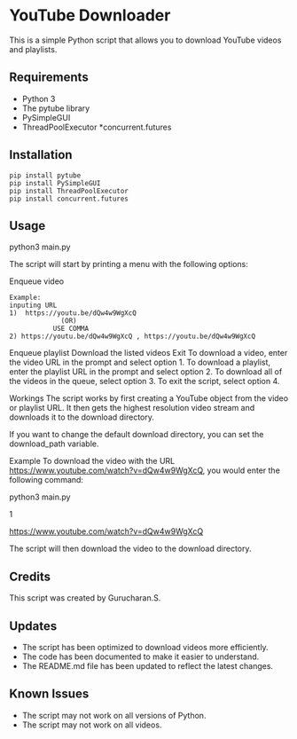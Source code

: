 # YouTube Downloader

This is a simple Python script that allows you to download YouTube videos and playlists.

## Requirements

* Python 3
* The pytube library
* PySimpleGUI
* ThreadPoolExecutor
*concurrent.futures

## Installation
```
pip install pytube
pip install PySimpleGUI
pip install ThreadPoolExecutor
pip install concurrent.futures
```


## Usage

python3 main.py

The script will start by printing a menu with the following options:

Enqueue video
```
Example: 
inputing URL 
1)  https://youtu.be/dQw4w9WgXcQ
             (OR)
           USE COMMA 
2) https://youtu.be/dQw4w9WgXcQ , https://youtu.be/dQw4w9WgXcQ
```
Enqueue playlist
Download the listed videos
Exit
To download a video, enter the video URL in the prompt and select option 1. To download a playlist, enter the playlist URL in the prompt and select option 2. To download all of the videos in the queue, select option 3. To exit the script, select option 4.

Workings
The script works by first creating a YouTube object from the video or playlist URL. It then gets the highest resolution video stream and downloads it to the download directory.

If you want to change the default download directory, you can set the download_path variable.

Example
To download the video with the URL https://www.youtube.com/watch?v=dQw4w9WgXcQ, you would enter the following command:

python3 main.py

1

https://www.youtube.com/watch?v=dQw4w9WgXcQ


The script will then download the video to the download directory.

## Credits

This script was created by Gurucharan.S.

## Updates

* The script has been optimized to download videos more efficiently.
* The code has been documented to make it easier to understand.
* The README.md file has been updated to reflect the latest changes.

## Known Issues

* The script may not work on all versions of Python.
* The script may not work on all videos.
